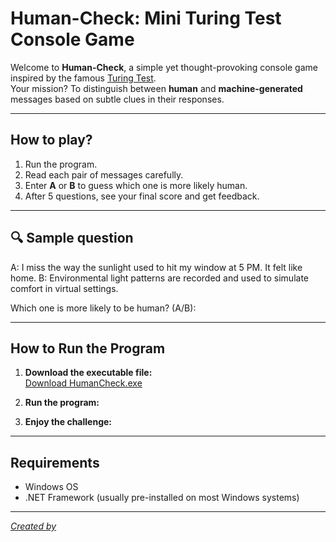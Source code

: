 # Human-Check: Mini Turing Test Console Game

Welcome to **Human-Check**, a simple yet thought-provoking console game inspired by the famous [Turing Test](https://en.wikipedia.org/wiki/Turing_test).  
Your mission? To distinguish between **human** and **machine-generated** messages based on subtle clues in their responses.

---

## How to play?

1. Run the program.
2. Read each pair of messages carefully.
3. Enter **A** or **B** to guess which one is more likely human.
4. After 5 questions, see your final score and get feedback.


---

## 🔍 Sample question

A: I miss the way the sunlight used to hit my window at 5 PM. It felt like home.
B: Environmental light patterns are recorded and used to simulate comfort in virtual settings.

Which one is more likely to be human? (A/B):

---

## How to Run the Program

1. **Download the executable file:**  
   [Download HumanCheck.exe](https://github.com/Farnaztr/TuringTest/blob/main/Human-Check.exe)

2. **Run the program:**  

3. **Enjoy the challenge:**  


---


## Requirements

- Windows OS  
- .NET Framework (usually pre-installed on most Windows systems)

---

*[Created by](https://github.com/Farnaztr)*
